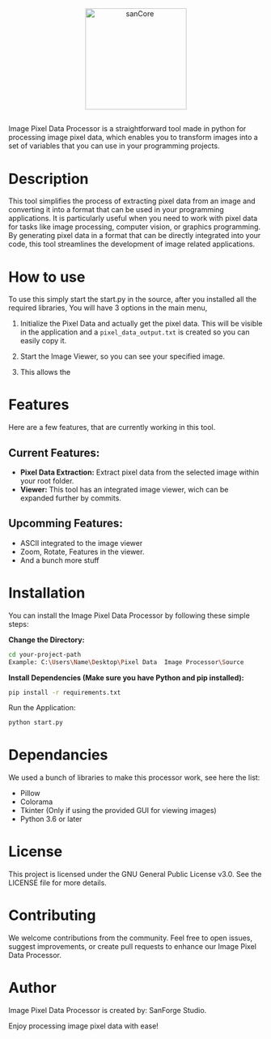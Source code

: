 
<div align="center">
  <img alt="sanCore" src="https://github.com/SanForgeStudio/ImagePixelDataProcessor/assets/97965051/b3998d0e-76c6-4b09-b9e2-2e92c84528cb" width="200" />
</div>

##

Image Pixel Data Processor is a straightforward tool made in python for processing image pixel data, which enables you to transform images into a set of variables that you can use in your programming projects.

# Description
This tool  simplifies the process of extracting pixel data from an image and converting it into a format that can be used in your programming applications. It is particularly useful when you need to work with pixel data for tasks like image processing, computer vision, or graphics programming. By generating pixel data in a format that can be directly integrated into your code, this tool streamlines the development of image related applications.

# How to use

To use this simply start the start.py in the source, after you installed all the required libraries, You will have 3 options in the main menu,

1.  Initialize the Pixel Data and actually get the pixel data. This will be visible in the application and a `pixel_data_output.txt` is created so you can easily copy it.

2. Start the Image Viewer, so you can see your specified image.

3. This allows the 

# Features

Here are a few features, that are currently working in this tool.

## Current Features:

- **Pixel Data Extraction:** Extract pixel data from the selected image within your root folder.
- **Viewer:** This tool has an integrated image viewer, wich can be expanded further by commits.

## Upcomming Features:

- ASCII integrated to the image viewer
- Zoom, Rotate, Features in the viewer.
- And a bunch more stuff

# Installation

You can install the Image Pixel Data Processor by following these simple steps:

**Change the Directory:**
```bash
cd your-project-path
Example: C:\Users\Name\Desktop\Pixel Data  Image Processor\Source
```

**Install Dependencies (Make sure you have Python and pip installed):**
```bash
pip install -r requirements.txt
```

Run the Application:

```bash
python start.py
```
# Dependancies

We used a bunch of libraries to make this processor work, see here the list:

- Pillow
- Colorama
- Tkinter (Only if using the provided GUI for viewing images)
- Python 3.6 or later

# License

This project is licensed under the GNU General Public License v3.0. See the LICENSE file for more details.

# Contributing
We welcome contributions from the community. Feel free to open issues, suggest improvements, or create pull requests to enhance our Image Pixel Data Processor.

# Author
Image Pixel Data Processor is created by: SanForge Studio.

Enjoy processing image pixel data with ease!
